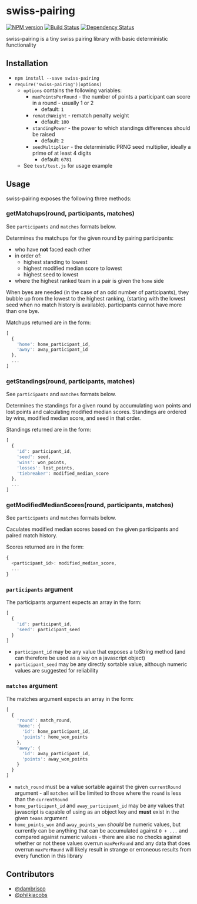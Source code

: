 # swiss-pairing
[![NPM version](https://img.shields.io/npm/v/swiss-pairing.svg)](https://npmjs.org/package/swiss-pairing "View this project on NPM")
[![Build Status](https://img.shields.io/travis/dambrisco/swiss-pairing.svg)](https://travis-ci.org/dambrisco/swiss-pairing "View this project's build information")
[![Dependency Status](https://img.shields.io/david/dambrisco/swiss-pairing.svg)](https://david-dm.org/dambrisco/swiss-pairing "Check this project's dependencies")

swiss-pairing is a tiny swiss pairing library with basic deterministic functionality

## Installation

* `npm install --save swiss-pairing`
* `require('swiss-pairing')(options)`
  * `options` contains the following variables:
    * `maxPointsPerRound` - the number of points a participant can score in a
      round - usually 1 or 2
      * default: `1`
    * `rematchWeight` - rematch penalty weight
      * default: `100`
    * `standingPower` - the power to which standings differences should be
      raised
      * default: `2`
    * `seedMultiplier` - the deterministic PRNG seed multiplier, ideally a prime
      of at least 4 digits
      * default: `6781`
  * See `test/test.js` for usage example

## Usage

swiss-pairing exposes the following three methods:

### getMatchups(round, participants, matches)

See `participants` and `matches` formats below.

Determines the matchups for the given round by pairing participants:

* who have **not** faced each other
* in order of:
  * highest standing to lowest
  * highest modified median score to lowest
  * highest seed to lowest
* where the highest ranked team in a pair is given the `home` side

When byes are needed (in the case of an odd number of participants), they bubble
up from the lowest to the highest ranking, (starting with the lowest seed when
no match history is available). participants cannot have more than one bye.

Matchups returned are in the form:

```javascript
[
  {
    'home': home_participant_id,
    'away': away_participant_id
  },
  ...
]
```

### getStandings(round, participants, matches)

See `participants` and `matches` formats below.

Determines the standings for a given round by accumulating won points and lost
points and calculating modified median scores. Standings are ordered by wins,
modified median score, and seed in that order.

Standings returned are in the form:

```javascript
[
  {
    'id': participant_id,
    'seed': seed,
    'wins': won_points,
    'losses': lost_points,
    'tiebreaker': modified_median_score
  },
  ...
]
```

### getModifiedMedianScores(round, participants, matches)

See `participants` and `matches` formats below.

Caculates modified median scores based on the given participants and paired
match history.

Scores returned are in the form:

```javascript
{
  <participant_id>: modified_median_score,
  ...
}
```

### `participants` argument

The participants argument expects an array in the form:

```javascript
[
  {
    'id': participant_id,
    'seed': participant_seed
  }
]
```

* `participant_id` may be any value that exposes a toString method (and can
therefore be used as a key on a javascript object)
* `participant_seed` may be any directly sortable value, although numeric values
are suggested for reliability

### `matches` argument

The matches argument expects an array in the form:

```javascript
[
  {
    'round': match_round,
    'home': {
      'id': home_participant_id,
      'points': home_won_points
    },
    'away': {
      'id': away_participant_id,
      'points': away_won_points
    }
  }
]
```

* `match_round` must be a value sortable against the given `currentRound`
argument - all `matches` will be limited to those where the `round` is less than
the `currentRound`
* `home_participant_id` and `away_participant_id` may be any values that
javascript is capable of using as an object key and **must** exist in the given
`teams` argument
* `home_points_won` and `away_points_won` *should* be numeric values, but
currently can be anything that can be accumulated against `0 + ...` and compared
against numeric values - there are also no checks against whether or not these
values overrun `maxPerRound` and any data that does overrun `maxPerRound` will
likely result in strange or erroneous results from every function in this
library

## Contributors
* [@dambrisco](https://github.com/dambrisco)
* [@philkjacobs](https://github.com/philkjacobs)
